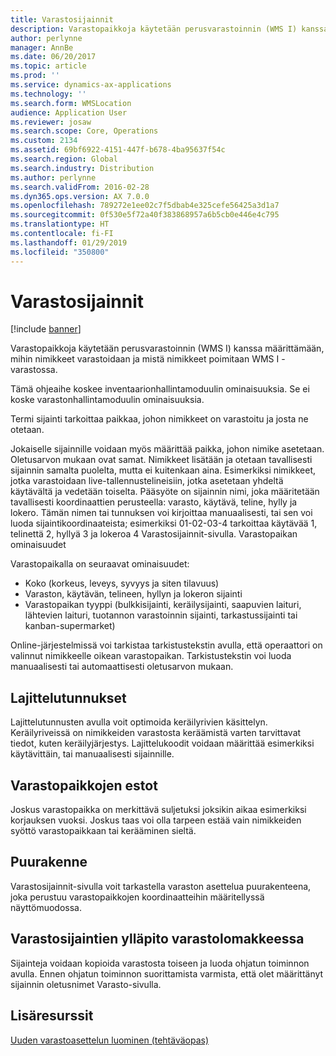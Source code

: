 ```yaml
---
title: Varastosijainnit
description: Varastopaikkoja käytetään perusvarastoinnin (WMS I) kanssa määrittämään, mihin nimikkeet varastoidaan ja mistä nimikkeet poimitaan WMS I -varastossa.
author: perlynne
manager: AnnBe
ms.date: 06/20/2017
ms.topic: article
ms.prod: ''
ms.service: dynamics-ax-applications
ms.technology: ''
ms.search.form: WMSLocation
audience: Application User
ms.reviewer: josaw
ms.search.scope: Core, Operations
ms.custom: 2134
ms.assetid: 69bf6922-4151-447f-b678-4ba95637f54c
ms.search.region: Global
ms.search.industry: Distribution
ms.author: perlynne
ms.search.validFrom: 2016-02-28
ms.dyn365.ops.version: AX 7.0.0
ms.openlocfilehash: 789272e1ee02c7f5dbab4e325cefe56425a3d1a7
ms.sourcegitcommit: 0f530e5f72a40f383868957a6b5cb0e446e4c795
ms.translationtype: HT
ms.contentlocale: fi-FI
ms.lasthandoff: 01/29/2019
ms.locfileid: "350800"
---
```

# <a name="inventory-locations"></a>Varastosijainnit

[!include [banner](../includes/banner.md)]

Varastopaikkoja käytetään perusvarastoinnin (WMS I) kanssa määrittämään, mihin nimikkeet varastoidaan ja mistä nimikkeet poimitaan WMS I -varastossa.

Tämä ohjeaihe koskee inventaarionhallintamoduulin ominaisuuksia. Se ei koske varastonhallintamoduulin ominaisuuksia.

Termi sijainti tarkoittaa paikkaa, johon nimikkeet on varastoitu ja josta ne otetaan.

Jokaiselle sijainnille voidaan myös määrittää paikka, johon nimike asetetaan. Oletusarvon mukaan ovat samat. Nimikkeet lisätään ja otetaan tavallisesti sijainnin samalta puolelta, mutta ei kuitenkaan aina. Esimerkiksi nimikkeet, jotka varastoidaan live-tallennustelineisiin, jotka asetetaan yhdeltä käytävältä ja vedetään toiselta. Pääsyöte on sijainnin nimi, joka määritetään tavallisesti koordinaattien perusteella: varasto, käytävä, teline, hylly ja lokero. Tämän nimen tai tunnuksen voi kirjoittaa manuaalisesti, tai sen voi luoda sijaintikoordinaateista; esimerkiksi 01-02-03-4 tarkoittaa käytävää 1, telinettä 2, hyllyä 3 ja lokeroa 4 Varastosijainnit-sivulla.
Varastopaikan ominaisuudet

Varastopaikalla on seuraavat ominaisuudet:
-   Koko (korkeus, leveys, syvyys ja siten tilavuus)
-   Varaston, käytävän, telineen, hyllyn ja lokeron sijainti
-   Varastopaikan tyyppi (bulkkisijainti, keräilysijainti, saapuvien laituri, lähtevien laituri, tuotannon varastoinnin sijainti, tarkastussijainti tai kanban-supermarket)

Online-järjestelmissä voi tarkistaa tarkistustekstin avulla, että operaattori on valinnut nimikkeelle oikean varastopaikan. Tarkistustekstin voi luoda manuaalisesti tai automaattisesti oletusarvon mukaan.

## <a name="sort-codes"></a>Lajittelutunnukset
Lajittelutunnusten avulla voit optimoida keräilyrivien käsittelyn. Keräilyriveissä on nimikkeiden varastosta keräämistä varten tarvittavat tiedot, kuten keräilyjärjestys. Lajittelukoodit voidaan määrittää esimerkiksi käytävittäin, tai manuaalisesti sijainnille.

## <a name="blocked-locations"></a>Varastopaikkojen estot
Joskus varastopaikka on merkittävä suljetuksi joksikin aikaa esimerkiksi korjauksen vuoksi. Joskus taas voi olla tarpeen estää vain nimikkeiden syöttö varastopaikkaan tai kerääminen sieltä.

## <a name="tree-structure"></a>Puurakenne

Varastosijainnit-sivulla voit tarkastella varaston asettelua puurakenteena, joka perustuu varastopaikkojen koordinaatteihin määritellyssä näyttömuodossa.

## <a name="maintain-inventory-locations-via-the-warehouse-form"></a>Varastosijaintien ylläpito varastolomakkeessa

Sijainteja voidaan kopioida varastosta toiseen ja luoda ohjatun toiminnon avulla. Ennen ohjatun toiminnon suorittamista varmista, että olet määrittänyt sijainnin oletusnimet Varasto-sivulla.



<a name="additional-resources"></a>Lisäresurssit
--------

[Uuden varastoasettelun luominen (tehtäväopas)](tasks/create-new-warehouse-layout.md)
